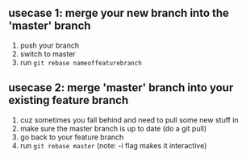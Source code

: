 ## usecase 1: merge your new branch into the 'master' branch
1. push your branch
2. switch to master
3. run `git rebase nameoffeaturebranch`

## usecase 2: merge 'master' branch into your existing feature branch
1. cuz sometimes you fall behind and need to pull some new stuff in 
2. make sure the master branch is up to date (do a git pull)
3. go back to your feature branch
4. run `git rebase master` (note: -i flag makes it interactive)
